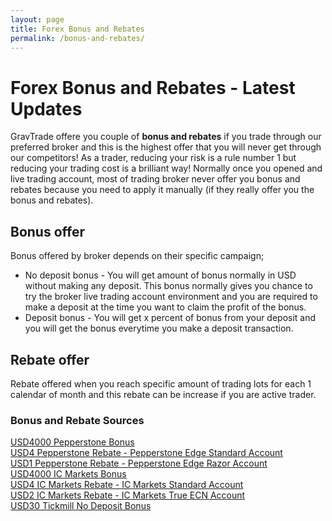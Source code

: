 ```yaml
---
layout: page
title: Forex Bonus and Rebates
permalink: /bonus-and-rebates/
---
```


# Forex Bonus and Rebates - Latest Updates

GravTrade offere you couple of **bonus and rebates** if you trade through our preferred broker and this is the highest offer that you will never get through our competitors! As a trader, reducing your risk is a rule number 1 but reducing your trading cost is a brilliant way! Normally once you opened and live trading account, most of trading broker never offer you bonus and rebates because you need to apply it manually (if they really offer you the bonus and rebates).


## Bonus offer

Bonus offered by broker depends on their specific campaign;

- No deposit bonus - You will get amount of bonus normally in USD without making any deposit. This bonus normally gives you chance to try the broker live trading account environment and you are required to make a deposit at the time you want to claim the profit of the bonus.
- Deposit bonus - You will get x percent of bonus from your deposit and you will get the bonus everytime you make a deposit transaction.

## Rebate offer

Rebate offered when you reach specific amount of trading lots for each 1 calendar of month and this rebate can be increase if you are active trader.

### Bonus and Rebate Sources

<a href="http://www.gravtrade.com/pepperstone/bonus/2016/09/18/pepperstone-bonus.html">USD4000 Pepperstone Bonus</a>
<br>
<a href="http://www.gravtrade.com/pepperstone/rebate/2016/09/18/pepperstone-rebate-edge-standard.html">USD4 Pepperstone Rebate - Pepperstone Edge Standard Account</a>
<br>
<a href="http://www.gravtrade.com/pepperstone/rebate/2016/09/16/pepperstone-rebate-razor.html">USD1 Pepperstone Rebate - Pepperstone Edge Razor Account</a>
<br>
<a href="http://www.gravtrade.com/icmarkets/bonus/2016/10/04/ic-markets-bonus.html">USD4000 IC Markets Bonus</a>
<br>
<a href="http://www.gravtrade.com/icmarkets/rebate/2016/10/04/ic-markets-rebate-standard-account.html">USD4 IC Markets Rebate - IC Markets Standard Account</a>
<br>
<a href="http://www.gravtrade.com/icmarkets/rebate/2016/10/04/ic-markets-rebate-true-ecn.html">USD2 IC Markets Rebate - IC Markets True ECN Account</a>
<br>
<a href="http://www.gravtrade.com/tickmill/bonus/2016/10/25/tickmill-no-deposit-bonus.html">USD30 Tickmill No Deposit Bonus</a>

